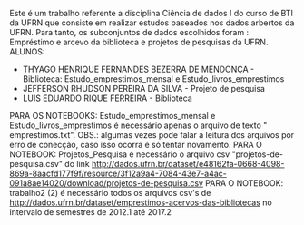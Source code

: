 Este é um trabalho referente a disciplina  Ciência de dados I do curso de BTI da UFRN que consiste em realizar estudos baseados nos dados arbertos da UFRN. Para tanto, os subconjuntos de dados escolhidos foram : Empréstimo e arcevo da biblioteca e projetos de pesquisas da UFRN.
ALUNOS: 
* THYAGO HENRIQUE FERNANDES BEZERRA DE MENDONÇA - Biblioteca: Estudo_emprestimos_mensal e Estudo_livros_emprestimos
* JEFFERSON RHUDSON PEREIRA DA SILVA - Projeto de pesquisa
* LUIS EDUARDO RIQUE FERREIRA -  Biblioteca


PARA OS NOTEBOOKS: Estudo_emprestimos_mensal e Estudo_livros_emprestimos é necessário apenas o arquivo de texto " 	emprestimos.txt". OBS.: algumas vezes pode falar a leitura dos arquivos por erro de conecção, caso isso ocorra é só tentar novamento.
PARA O NOTEBOOK: Projetos_Pesquisa é necessário o arquivo csv "projetos-de-pesquisa.csv" do link http://dados.ufrn.br/dataset/e48162fa-0668-4098-869a-8aacfd177f9f/resource/3f12a9a4-7084-43e7-a4ac-091a8ae14020/download/projetos-de-pesquisa.csv
PARA O NOTEBOOK: trabalho2 (2) é necessário todos os arquivos csv's de http://dados.ufrn.br/dataset/emprestimos-acervos-das-bibliotecas no intervalo de semestres de 2012.1 até 2017.2
